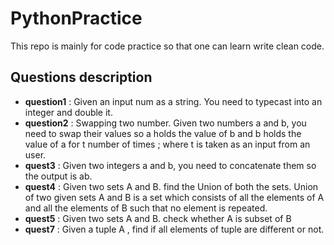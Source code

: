 # PythonPractice

This repo is mainly for code practice so that one can learn write clean code. 

## Questions description

- **question1** : Given an input num as a string. 
You need to typecast into an integer and double it.
- **question2** : Swapping two number. Given two numbers a and b, you need to swap their values so a holds the value of b and b holds the value of a for t number of times ; where t is taken as an input from an user.
- **quest3** : Given two integers a and b, 
you need to concatenate them so the output is ab. 
- **quest4** : Given two sets A and B. find the Union of both the sets.
               Union of two given sets A and B is a set which consists 
               of all the elements of A and all the elements of B such
               that no element is repeated. 
- **quest5** : Given two sets A and B. 
check whether A is subset of B
- **quest7** : Given a tuple A , 
find if all elements of tuple are different or not.
